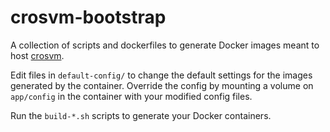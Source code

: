 # crosvm-bootstrap

A collection of scripts and dockerfiles to generate Docker images meant to host
[crosvm](https://chromium.googlesource.com/chromiumos/platform/crosvm/).

Edit files in `default-config/` to change the default settings for the images 
generated by the container. Override the config by mounting a volume on
`app/config` in the container with your modified config files.

Run the `build-*.sh` scripts to generate your Docker containers.